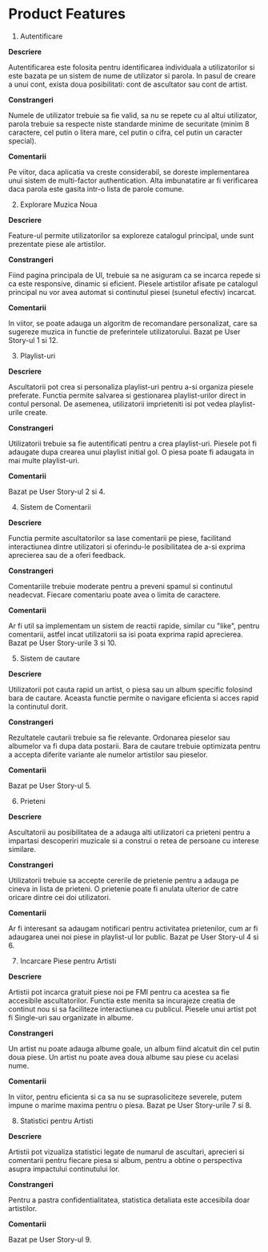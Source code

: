 # Product Features

1. Autentificare

**Descriere**

Autentificarea este folosita pentru identificarea individuala a utilizatorilor si este bazata pe un sistem de nume de utilizator si parola. In pasul de creare a unui cont, exista doua posibilitati: cont de ascultator sau cont de artist.

**Constrangeri**

Numele de utilizator trebuie sa fie valid, sa nu se repete cu al altui utilizator, parola trebuie sa respecte niste standarde minime de securitate (minim 8 caractere, cel putin o litera mare, cel putin o cifra, cel putin un caracter special).

**Comentarii**

Pe viitor, daca aplicatia va creste considerabil, se doreste implementarea unui sistem de multi-factor authentication. Alta imbunatatire ar fi verificarea daca parola este gasita intr-o lista de parole comune.

2. Explorare Muzica Noua

**Descriere**

Feature-ul permite utilizatorilor sa exploreze catalogul principal, unde sunt prezentate piese ale artistilor.

**Constrangeri**

Fiind pagina principala de UI, trebuie sa ne asiguram ca se incarca repede si ca este responsive, dinamic si eficient. Piesele artistilor afisate pe catalogul principal nu vor avea automat si continutul piesei (sunetul efectiv) incarcat.

**Comentarii**

In viitor, se poate adauga un algoritm de recomandare personalizat, care sa sugereze muzica in functie de preferintele utilizatorului. Bazat pe User Story-ul 1 si 12.

3. Playlist-uri

**Descriere**

Ascultatorii pot crea si personaliza playlist-uri pentru a-si organiza piesele preferate. Functia permite salvarea si gestionarea playlist-urilor direct in contul personal. De asemenea, utilizatorii imprieteniti isi pot vedea playlist-urile create.

**Constrangeri**

Utilizatorii trebuie sa fie autentificati pentru a crea playlist-uri. Piesele pot fi adaugate dupa crearea unui playlist initial gol. O piesa poate fi adaugata in mai multe playlist-uri.

**Comentarii**

Bazat pe User Story-ul 2 si 4.

4. Sistem de Comentarii

**Descriere**

Functia permite ascultatorilor sa lase comentarii pe piese, facilitand interactiunea dintre utilizatori si oferindu-le posibilitatea de a-si exprima aprecierea sau de a oferi feedback.

**Constrangeri**

Comentariile trebuie moderate pentru a preveni spamul si continutul neadecvat. Fiecare comentariu poate avea o limita de caractere.

**Comentarii**

Ar fi util sa implementam un sistem de reactii rapide, similar cu "like", pentru comentarii, astfel incat utilizatorii sa isi poata exprima rapid aprecierea. Bazat pe User Story-urile 3 si 10.

5. Sistem de cautare

**Descriere**

Utilizatorii pot cauta rapid un artist, o piesa sau un album specific folosind bara de cautare. Aceasta functie permite o navigare eficienta si acces rapid la continutul dorit.

**Constrangeri**

Rezultatele cautarii trebuie sa fie relevante. Ordonarea pieselor sau albumelor va fi dupa data postarii. Bara de cautare trebuie optimizata pentru a accepta diferite variante ale numelor artistilor sau pieselor.

**Comentarii**

Bazat pe User Story-ul 5.

6. Prieteni

**Descriere**

Ascultatorii au posibilitatea de a adauga alti utilizatori ca prieteni pentru a impartasi descoperiri muzicale si a construi o retea de persoane cu interese similare.

**Constrangeri**

Utilizatorii trebuie sa accepte cererile de prietenie pentru a adauga pe cineva in lista de prieteni. O prietenie poate fi anulata ulterior de catre oricare dintre cei doi utilizatori.

**Comentarii**

Ar fi interesant sa adaugam notificari pentru activitatea prietenilor, cum ar fi adaugarea unei noi piese in playlist-ul lor public. Bazat pe User Story-ul 4 si 6.

7. Incarcare Piese pentru Artisti

**Descriere**

Artistii pot incarca gratuit piese noi pe FMI pentru ca acestea sa fie accesibile ascultatorilor. Functia este menita sa incurajeze creatia de continut nou si sa faciliteze interactiunea cu publicul. Piesele unui artist pot fi Single-uri sau organizate in albume.

**Constrangeri**

Un artist nu poate adauga albume goale, un album fiind alcatuit din cel putin doua piese. Un artist nu poate avea doua albume sau piese cu acelasi nume.

**Comentarii**

In viitor, pentru eficienta si ca sa nu se suprasoliciteze severele, putem impune o marime maxima pentru o piesa. Bazat pe User Story-urile 7 si 8.

8. Statistici pentru Artisti

**Descriere**

Artistii pot vizualiza statistici legate de numarul de ascultari, aprecieri si comentarii pentru fiecare piesa si album, pentru a obtine o perspectiva asupra impactului continutului lor.

**Constrangeri**

Pentru a pastra confidentialitatea, statistica detaliata este accesibila doar artistilor.

**Comentarii**

Bazat pe User Story-ul 9.
